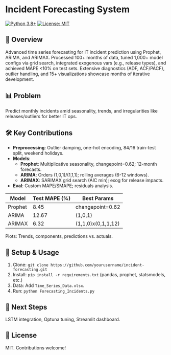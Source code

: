 # Incident Forecasting System

[![Python 3.8+](https://img.shields.io/badge/python-3.8%2B-blue.svg)](https://www.python.org/downloads/)
[![License: MIT](https://img.shields.io/badge/License-MIT-yellow.svg)](https://opensource.org/licenses/MIT)

## 🚀 Overview

Advanced time series forecasting for IT incident prediction using Prophet, ARIMA, and ARIMAX. Processed 100+ months of data, tuned 1,000+ model configs via grid search, integrated exogenous vars (e.g., release types), and achieved MAPE <10% on test sets. Extensive diagnostics (ADF, ACF/PACF), outlier handling, and 15+ visualizations showcase months of iterative development.

## 📊 Problem

Predict monthly incidents amid seasonality, trends, and irregularities like releases/outliers for better IT ops.

## 🛠️ Key Contributions

- **Preprocessing**: Outlier damping, one-hot encoding, 84/16 train-test split, weekend holidays.
- **Models**:
  - **Prophet**: Multiplicative seasonality, changepoint=0.62; 12-month forecasts.
  - **ARIMA**: Orders (1,0,1)/(1,1,1); rolling averages (6-12 windows).
  - **ARIMAX**: SARIMAX grid search (AIC min); exog for release impacts.
- **Eval**: Custom MAPE/SMAPE; residuals analysis.

| Model   | Test MAPE (%) | Best Params          |
|---------|---------------|----------------------|
| Prophet | 8.45         | changepoint=0.62    |
| ARIMA   | 12.67        | (1,0,1)             |
| ARIMAX  | 6.32         | (1,1,0)x(0,1,1,12) |

Plots: Trends, components, predictions vs. actuals.

## 🔧 Setup & Usage

1. Clone: `git clone https://github.com/yourusername/incident-forecasting.git`
2. Install: `pip install -r requirements.txt` (pandas, prophet, statsmodels, etc.)
3. Data: Add `Time_Series_Data.xlsx`.
4. Run: `python Forecasting_Incidents.py`

## 🔮 Next Steps

LSTM integration, Optuna tuning, Streamlit dashboard.

## 📄 License

MIT. Contributions welcome!
